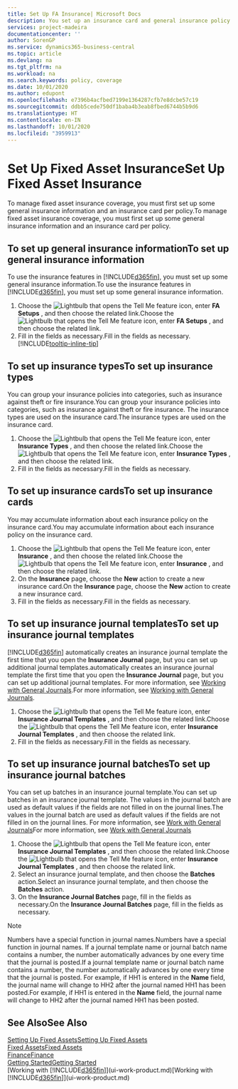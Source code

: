 ```yaml
---
title: Set Up FA Insurance| Microsoft Docs
description: You set up an insurance card and general insurance policy information to manage fixed asset insurance coverage.
services: project-madeira
documentationcenter: ''
author: SorenGP
ms.service: dynamics365-business-central
ms.topic: article
ms.devlang: na
ms.tgt_pltfrm: na
ms.workload: na
ms.search.keywords: policy, coverage
ms.date: 10/01/2020
ms.author: edupont
ms.openlocfilehash: e7396b4acfbed7199e1364287cfb7e8dcbe57c19
ms.sourcegitcommit: ddbb5cede750df1baba4b3eab8fbed6744b5b9d6
ms.translationtype: HT
ms.contentlocale: en-IN
ms.lasthandoff: 10/01/2020
ms.locfileid: "3959913"
---
```

# <a name="set-up-fixed-asset-insurance"></a><span data-ttu-id="cb82e-103">Set Up Fixed Asset Insurance</span><span class="sxs-lookup"><span data-stu-id="cb82e-103">Set Up Fixed Asset Insurance</span></span>
<span data-ttu-id="cb82e-104">To manage fixed asset insurance coverage, you must first set up some general insurance information and an insurance card per policy.</span><span class="sxs-lookup"><span data-stu-id="cb82e-104">To manage fixed asset insurance coverage, you must first set up some general insurance information and an insurance card per policy.</span></span>

## <a name="to-set-up-general-insurance-information"></a><span data-ttu-id="cb82e-105">To set up general insurance information</span><span class="sxs-lookup"><span data-stu-id="cb82e-105">To set up general insurance information</span></span>
<span data-ttu-id="cb82e-106">To use the insurance features in [!INCLUDE[d365fin](includes/d365fin_md.md)], you must set up some general insurance information.</span><span class="sxs-lookup"><span data-stu-id="cb82e-106">To use the insurance features in [!INCLUDE[d365fin](includes/d365fin_md.md)], you must set up some general insurance information.</span></span>  

1. <span data-ttu-id="cb82e-107">Choose the ![Lightbulb that opens the Tell Me feature](media/ui-search/search_small.png "Tell me what you want to do") icon, enter **FA Setups** , and then choose the related link.</span><span class="sxs-lookup"><span data-stu-id="cb82e-107">Choose the ![Lightbulb that opens the Tell Me feature](media/ui-search/search_small.png "Tell me what you want to do") icon, enter **FA Setups** , and then choose the related link.</span></span>  
2. <span data-ttu-id="cb82e-108">Fill in the fields as necessary.</span><span class="sxs-lookup"><span data-stu-id="cb82e-108">Fill in the fields as necessary.</span></span> [!INCLUDE[tooltip-inline-tip](includes/tooltip-inline-tip_md.md)]  

## <a name="to-set-up-insurance-types"></a><span data-ttu-id="cb82e-109">To set up insurance types</span><span class="sxs-lookup"><span data-stu-id="cb82e-109">To set up insurance types</span></span>
<span data-ttu-id="cb82e-110">You can group your insurance policies into categories, such as insurance against theft or fire insurance.</span><span class="sxs-lookup"><span data-stu-id="cb82e-110">You can group your insurance policies into categories, such as insurance against theft or fire insurance.</span></span> <span data-ttu-id="cb82e-111">The insurance types are used on the insurance card.</span><span class="sxs-lookup"><span data-stu-id="cb82e-111">The insurance types are used on the insurance card.</span></span>

1. <span data-ttu-id="cb82e-112">Choose the ![Lightbulb that opens the Tell Me feature](media/ui-search/search_small.png "Tell me what you want to do") icon, enter **Insurance Types** , and then choose the related link.</span><span class="sxs-lookup"><span data-stu-id="cb82e-112">Choose the ![Lightbulb that opens the Tell Me feature](media/ui-search/search_small.png "Tell me what you want to do") icon, enter **Insurance Types** , and then choose the related link.</span></span>  
2. <span data-ttu-id="cb82e-113">Fill in the fields as necessary.</span><span class="sxs-lookup"><span data-stu-id="cb82e-113">Fill in the fields as necessary.</span></span>

## <a name="to-set-up-insurance-cards"></a><span data-ttu-id="cb82e-114">To set up insurance cards</span><span class="sxs-lookup"><span data-stu-id="cb82e-114">To set up insurance cards</span></span>
<span data-ttu-id="cb82e-115">You may accumulate information about each insurance policy on the insurance card.</span><span class="sxs-lookup"><span data-stu-id="cb82e-115">You may accumulate information about each insurance policy on the insurance card.</span></span>  

1. <span data-ttu-id="cb82e-116">Choose the ![Lightbulb that opens the Tell Me feature](media/ui-search/search_small.png "Tell me what you want to do") icon, enter **Insurance** , and then choose the related link.</span><span class="sxs-lookup"><span data-stu-id="cb82e-116">Choose the ![Lightbulb that opens the Tell Me feature](media/ui-search/search_small.png "Tell me what you want to do") icon, enter **Insurance** , and then choose the related link.</span></span>  
2. <span data-ttu-id="cb82e-117">On the **Insurance** page, choose the **New** action to create a  new insurance card.</span><span class="sxs-lookup"><span data-stu-id="cb82e-117">On the **Insurance** page, choose the **New** action to create a  new insurance card.</span></span>  
3. <span data-ttu-id="cb82e-118">Fill in the fields as necessary.</span><span class="sxs-lookup"><span data-stu-id="cb82e-118">Fill in the fields as necessary.</span></span>

## <a name="to-set-up-insurance-journal-templates"></a><span data-ttu-id="cb82e-119">To set up insurance journal templates</span><span class="sxs-lookup"><span data-stu-id="cb82e-119">To set up insurance journal templates</span></span>
[!INCLUDE[d365fin](includes/d365fin_md.md)] <span data-ttu-id="cb82e-120">automatically creates an insurance journal template the first time that you open the **Insurance Journal** page, but you can set up additional journal templates.</span><span class="sxs-lookup"><span data-stu-id="cb82e-120">automatically creates an insurance journal template the first time that you open the **Insurance Journal** page, but you can set up additional journal templates.</span></span> <span data-ttu-id="cb82e-121">For more information, see [Working with General Journals](ui-work-general-journals.md).</span><span class="sxs-lookup"><span data-stu-id="cb82e-121">For more information, see [Working with General Journals](ui-work-general-journals.md).</span></span>  

1. <span data-ttu-id="cb82e-122">Choose the ![Lightbulb that opens the Tell Me feature](media/ui-search/search_small.png "Tell me what you want to do") icon, enter **Insurance Journal Templates** , and then choose the related link.</span><span class="sxs-lookup"><span data-stu-id="cb82e-122">Choose the ![Lightbulb that opens the Tell Me feature](media/ui-search/search_small.png "Tell me what you want to do") icon, enter **Insurance Journal Templates** , and then choose the related link.</span></span>  
2. <span data-ttu-id="cb82e-123">Fill in the fields as necessary.</span><span class="sxs-lookup"><span data-stu-id="cb82e-123">Fill in the fields as necessary.</span></span>

## <a name="to-set-up-insurance-journal-batches"></a><span data-ttu-id="cb82e-124">To set up insurance journal batches</span><span class="sxs-lookup"><span data-stu-id="cb82e-124">To set up insurance journal batches</span></span>
<span data-ttu-id="cb82e-125">You can set up batches in an insurance journal template.</span><span class="sxs-lookup"><span data-stu-id="cb82e-125">You can set up batches in an insurance journal template.</span></span> <span data-ttu-id="cb82e-126">The values in the journal batch are used as default values if the fields are not filled in on the journal lines.</span><span class="sxs-lookup"><span data-stu-id="cb82e-126">The values in the journal batch are used as default values if the fields are not filled in on the journal lines.</span></span> <span data-ttu-id="cb82e-127">For more information, see [Work with General Journals](ui-work-general-journals.md)</span><span class="sxs-lookup"><span data-stu-id="cb82e-127">For more information, see [Work with General Journals](ui-work-general-journals.md)</span></span>  

1. <span data-ttu-id="cb82e-128">Choose the ![Lightbulb that opens the Tell Me feature](media/ui-search/search_small.png "Tell me what you want to do") icon, enter **Insurance Journal Templates** , and then choose the related link.</span><span class="sxs-lookup"><span data-stu-id="cb82e-128">Choose the ![Lightbulb that opens the Tell Me feature](media/ui-search/search_small.png "Tell me what you want to do") icon, enter **Insurance Journal Templates** , and then choose the related link.</span></span>  
2. <span data-ttu-id="cb82e-129">Select an insurance journal template, and then choose the **Batches** action.</span><span class="sxs-lookup"><span data-stu-id="cb82e-129">Select an insurance journal template, and then choose the **Batches** action.</span></span>
3. <span data-ttu-id="cb82e-130">On the **Insurance Journal Batches** page, fill in the fields as necessary.</span><span class="sxs-lookup"><span data-stu-id="cb82e-130">On the **Insurance Journal Batches** page, fill in the fields as necessary.</span></span>

> [!NOTE]  
>   <span data-ttu-id="cb82e-131">Numbers have a special function in journal names.</span><span class="sxs-lookup"><span data-stu-id="cb82e-131">Numbers have a special function in journal names.</span></span> <span data-ttu-id="cb82e-132">If a journal template name or journal batch name contains a number, the number automatically advances by one every time that the journal is posted.</span><span class="sxs-lookup"><span data-stu-id="cb82e-132">If a journal template name or journal batch name contains a number, the number automatically advances by one every time that the journal is posted.</span></span> <span data-ttu-id="cb82e-133">For example, if HH1 is entered in the **Name** field, the journal name will change to HH2 after the journal named HH1 has been posted.</span><span class="sxs-lookup"><span data-stu-id="cb82e-133">For example, if HH1 is entered in the **Name** field, the journal name will change to HH2 after the journal named HH1 has been posted.</span></span>

## <a name="see-also"></a><span data-ttu-id="cb82e-134">See Also</span><span class="sxs-lookup"><span data-stu-id="cb82e-134">See Also</span></span>
[<span data-ttu-id="cb82e-135">Setting Up Fixed Assets</span><span class="sxs-lookup"><span data-stu-id="cb82e-135">Setting Up Fixed Assets</span></span>](fa-setup.md)  
[<span data-ttu-id="cb82e-136">Fixed Assets</span><span class="sxs-lookup"><span data-stu-id="cb82e-136">Fixed Assets</span></span>](fa-manage.md)  
[<span data-ttu-id="cb82e-137">Finance</span><span class="sxs-lookup"><span data-stu-id="cb82e-137">Finance</span></span>](finance.md)  
[<span data-ttu-id="cb82e-138">Getting Started</span><span class="sxs-lookup"><span data-stu-id="cb82e-138">Getting Started</span></span>](product-get-started.md)  
<span data-ttu-id="cb82e-139">[Working with [!INCLUDE[d365fin](includes/d365fin_md.md)]](ui-work-product.md)</span><span class="sxs-lookup"><span data-stu-id="cb82e-139">[Working with [!INCLUDE[d365fin](includes/d365fin_md.md)]](ui-work-product.md)</span></span>
